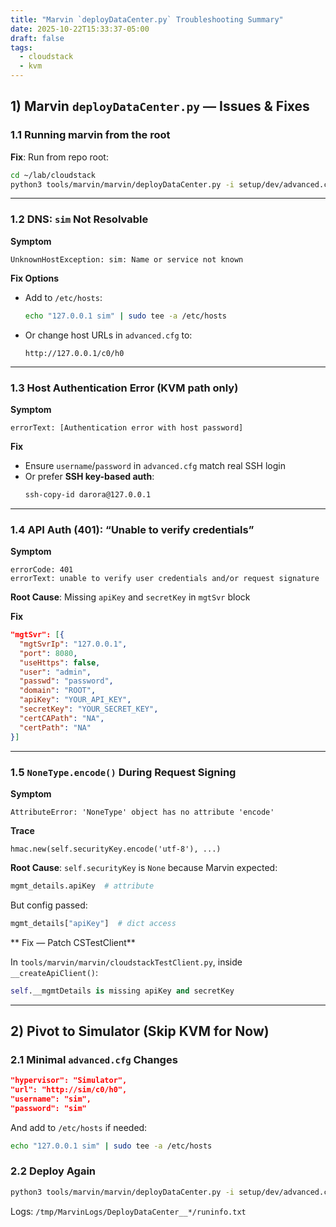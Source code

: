 ```yaml
---
title: "Marvin `deployDataCenter.py` Troubleshooting Summary"
date: 2025-10-22T15:33:37-05:00
draft: false
tags:
  - cloudstack
  - kvm
---
```


## 1) Marvin `deployDataCenter.py` — Issues & Fixes

### 1.1 Running marvin from the root

**Fix**: Run from repo root:
```bash
cd ~/lab/cloudstack
python3 tools/marvin/marvin/deployDataCenter.py -i setup/dev/advanced.cfg
```

---

### 1.2 DNS: `sim` Not Resolvable

**Symptom**
```
UnknownHostException: sim: Name or service not known
```

**Fix Options**
- Add to `/etc/hosts`:
  ```bash
  echo "127.0.0.1 sim" | sudo tee -a /etc/hosts
  ```
- Or change host URLs in `advanced.cfg` to:
  ```
  http://127.0.0.1/c0/h0
  ```

---

### 1.3 Host Authentication Error (KVM path only)

**Symptom**
```
errorText: [Authentication error with host password]
```

**Fix**
- Ensure `username`/`password` in `advanced.cfg` match real SSH login
- Or prefer **SSH key-based auth**:
  ```bash
  ssh-copy-id darora@127.0.0.1
  ```

---

### 1.4 API Auth (401): “Unable to verify credentials”

**Symptom**
```
errorCode: 401
errorText: unable to verify user credentials and/or request signature
```

**Root Cause**: Missing `apiKey` and `secretKey` in `mgtSvr` block

**Fix**

```json
"mgtSvr": [{
  "mgtSvrIp": "127.0.0.1",
  "port": 8080,
  "useHttps": false,
  "user": "admin",
  "passwd": "password",
  "domain": "ROOT",
  "apiKey": "YOUR_API_KEY",
  "secretKey": "YOUR_SECRET_KEY",
  "certCAPath": "NA",
  "certPath": "NA"
}]
```

---

### 1.5 `NoneType.encode()` During Request Signing

**Symptom**
```
AttributeError: 'NoneType' object has no attribute 'encode'
```
**Trace**
```
hmac.new(self.securityKey.encode('utf-8'), ...)
```

**Root Cause**: `self.securityKey` is `None` because Marvin expected:
```python
mgmt_details.apiKey  # attribute
```
But config passed:
```python
mgmt_details["apiKey"]  # dict access
```

** Fix — Patch CSTestClient**

In `tools/marvin/marvin/cloudstackTestClient.py`, inside `__createApiClient()`:

```python
self.__mgmtDetails is missing apiKey and secretKey
```
---

## 2) Pivot to Simulator (Skip KVM for Now)

### 2.1 Minimal `advanced.cfg` Changes

```json
"hypervisor": "Simulator",
"url": "http://sim/c0/h0",
"username": "sim",
"password": "sim"
```

And add to `/etc/hosts` if needed:

```bash
echo "127.0.0.1 sim" | sudo tee -a /etc/hosts
```

### 2.2 Deploy Again
```bash
python3 tools/marvin/marvin/deployDataCenter.py -i setup/dev/advanced.cfg -d
```

Logs: `/tmp/MarvinLogs/DeployDataCenter__*/runinfo.txt`